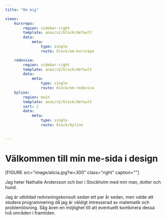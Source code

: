 ```yaml
---
title: "Om mig"

views:
    kursrepo:
        region: sidebar-right
        template: anax/v2/block/default
        data:
            meta:
                type: single
                route: block/om-kursrepo

    redovisa:
        region: sidebar-right
        template: anax/v2/block/default
        data:
            meta:
                type: single
                route: block/om-redovisa
    byline:
        region: main
        template: anax/v2/block/default
        sort: 2
        data:
            meta:
                type: single
                route: block/byline

                
---
```

Välkommen till min me-sida i design
=========================

[FIGURE src="image/alicia.jpg?w=300" class="right" caption=""]
<br>

Jag heter Nathalie Andersson och bor i Stockholm med min man, dotter och hund.

Jag är utbildad redvisningskonsult sedan ett par år sedan, men valde att studera programmering då jag är väldigt intresserad av matematik och problemlösning. Såg även en möjlighet till att eventuellt kombinera dessa två områden i framtiden.
